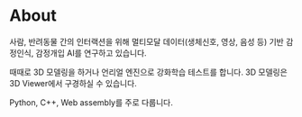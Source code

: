 # About

사람, 반려동물 간의 인터랙션을 위해 멀티모달 데이터(생체신호, 영상, 음성 등) 기반 감정인식, 감정개입 AI를 연구하고 있습니다.

때때로 3D 모델링을 하거나 언리얼 엔진으로 강화학습 테스트를 합니다. 3D 모델링은 3D Viewer에서 구경하실 수 있습니다.

Python, C++, Web assembly를 주로 다룹니다.
